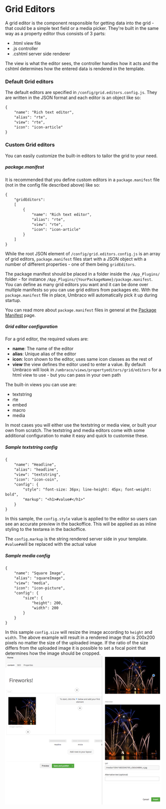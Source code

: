 # Grid Editors
A grid editor is the component responsible for getting data into the grid - that could be a simple text field or a media picker. They're built in the same way as a property editor thus consists of 3 parts:

- .html view file
- .js controller
- .cshtml server side renderer

The view is what the editor sees, the controller handles how it acts and the cshtml determines how the entered data is rendered in the template.

### Default Grid editors
The default editors are specified in `/config/grid.editors.config.js`. They are written in the JSON format and each editor is an object like so:

    {
        "name": "Rich text editor",
        "alias": "rte",
        "view": "rte",
        "icon": "icon-article"
    }

### Custom Grid editors
You can easily customize the built-in editors to tailor the grid to your need.

##### package.manifest
It is recommended that you define custom editors in a `package.manifest` file (not in the config file described above) like so:

    {
        "gridEditors": 
        [
            {
                "name": "Rich text editor",
                "alias": "rte",
                "view": "rte",
                "icon": "icon-article"
            }
        ]
    }
    
While the root JSON element of `/config/grid.editors.config.js` is an array of grid editors, `package.manifest` files start with a JSON object with a number of different properties - one of them being `gridEditors`.

The package manifest should be placed in a folder inside the `/App_Plugins/` folder - for instance `/App_Plugins/{YourPackageName}/package.manifest`. You can define as many grid editors you want and it can be done over multiple manifests so you can use grid editors from packages etc. With the `package.manifest` file in place, Umbraco will automatically pick it up during startup.

You can read more about `package.manifest` files in general at the [Package Manifest](../../../../../Extending/Property-Editors/package-manifest.md) page.

##### Grid editor configuration

For a grid editor, the required values are:
- **name**: The name of the editor
- **alias**: Unique alias of the editor
- **icon**: Icon shown to the editor, uses same icon classes as the rest of 
- **view** the view defines the editor used to enter a value. By default Umbraco will look in `/umbraco/views/propertyeditors/grid/editors` for a html view to use - but you can pass in your own path

The built-in views you can use are: 

- textstring
- rte
- embed
- macro
- media

In most cases you will either use the textstring or media view, or built your own from scratch. The textstring and media editors come with some additional configuration to make it easy and quick to customise these.

##### Sample textstring config

    {
        "name": "Headline",
        "alias": "headline",
        "view": "textstring",
        "icon": "icon-coin",
        "config": {
            "style": "font-size: 36px; line-height: 45px; font-weight: bold",
            "markup": "<h1>#value#</h1>"
        }
    }

In this sample, the `config.style` value is applied to the editor so users can see an accurate preview in the backoffice. This will be applied as as inline styling to the textarea in the backoffice. 

The `config.markup` is the string rendered server side in your template. `#value#`will be replaced with the actual value 

##### Sample media config

    {
        "name": "Square Image",
        "alias": "squareImage",
        "view": "media",
        "icon": "icon-picture",
        "config": {
            "size": {
                "height": 200,
                "width": 200
            }
        }
    }

In this sample `config.size` will resize the image according to `height` and `width`. The above example will result in a rendered image that is 200x200 pixels no matter the size of the uploaded image. If the ratio of the size differs from the uploaded image it is possible to set a focal point that determines how the image should be cropped.
![Resizing](images/grid-resizing.png)
